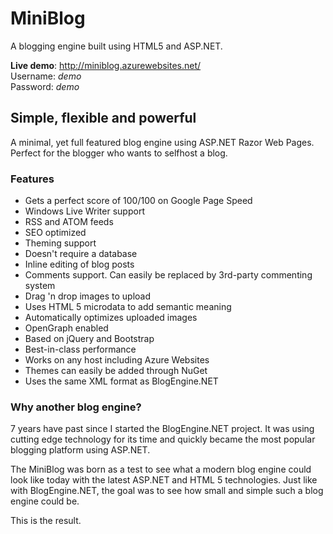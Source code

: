 # MiniBlog

A blogging engine built using HTML5 and ASP.NET.

__Live demo__: http://miniblog.azurewebsites.net/  
Username: _demo_  
Password: _demo_  


## Simple, flexible and powerful

A minimal, yet full featured blog engine using ASP.NET Razor Web Pages. 
Perfect for the blogger who wants to selfhost a blog. 

### Features

* Gets a perfect score of 100/100 on Google Page Speed
* Windows Live Writer support
* RSS and ATOM feeds
* SEO optimized
* Theming support
* Doesn't require a database
* Inline editing of blog posts
* Comments support. Can easily be replaced by 3rd-party commenting system
* Drag 'n drop images to upload
* Uses HTML 5 microdata to add semantic meaning
* Automatically optimizes uploaded images
* OpenGraph enabled
* Based on jQuery and Bootstrap
* Best-in-class performance
* Works on any host including Azure Websites
* Themes can easily be added through NuGet
* Uses the same XML format as BlogEngine.NET

### Why another blog engine?
7 years have past since I started the BlogEngine.NET project. 
It was using cutting edge technology for its time and quickly became the 
most popular blogging platform using ASP.NET.

The MiniBlog was born as a test to see what a modern blog engine could
look like today with the latest ASP.NET and HTML 5 technologies. Just like
with BlogEngine.NET, the goal was to see how small and simple such a 
blog engine could be. 

This is the result.